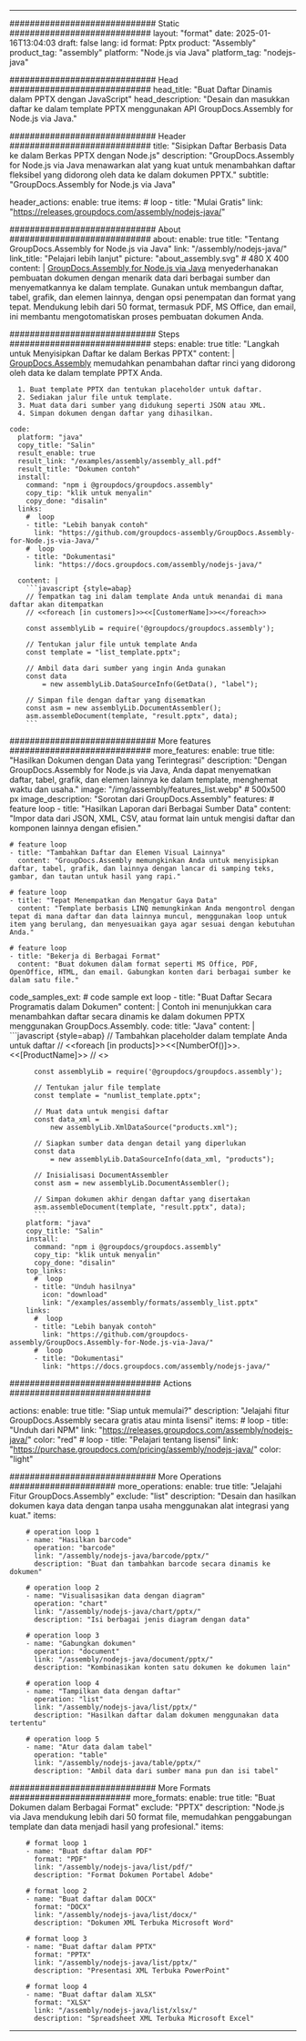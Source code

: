 



---
############################# Static ############################
layout: "format"
date:  2025-01-16T13:04:03
draft: false
lang: id
format: Pptx
product: "Assembly"
product_tag: "assembly"
platform: "Node.js via Java"
platform_tag: "nodejs-java"

############################# Head ############################
head_title: "Buat Daftar Dinamis dalam PPTX dengan JavaScript"
head_description: "Desain dan masukkan daftar ke dalam template PPTX menggunakan API GroupDocs.Assembly for Node.js via Java."

############################# Header ############################
title: "Sisipkan Daftar Berbasis Data ke dalam Berkas PPTX dengan Node.js" 
description: "GroupDocs.Assembly for Node.js via Java menawarkan alat yang kuat untuk menambahkan daftar fleksibel yang didorong oleh data ke dalam dokumen PPTX."
subtitle: "GroupDocs.Assembly for Node.js via Java" 

header_actions:
  enable: true
  items:
    #  loop
    - title: "Mulai Gratis"
      link: "https://releases.groupdocs.com/assembly/nodejs-java/"
      
############################# About ############################
about:
    enable: true
    title: "Tentang GroupDocs.Assembly for Node.js via Java"
    link: "/assembly/nodejs-java/"
    link_title: "Pelajari lebih lanjut"
    picture: "about_assembly.svg" # 480 X 400
    content: |
       [GroupDocs.Assembly for Node.js via Java](/assembly/nodejs-java/) menyederhanakan pembuatan dokumen dengan menarik data dari berbagai sumber dan menyematkannya ke dalam template. Gunakan untuk membangun daftar, tabel, grafik, dan elemen lainnya, dengan opsi penempatan dan format yang tepat. Mendukung lebih dari 50 format, termasuk PDF, MS Office, dan email, ini membantu mengotomatiskan proses pembuatan dokumen Anda.

############################# Steps ############################
steps:
    enable: true
    title: "Langkah untuk Menyisipkan Daftar ke dalam Berkas PPTX"
    content: |
      [GroupDocs.Assembly](/assembly/nodejs-java/) memudahkan penambahan daftar rinci yang didorong oleh data ke dalam template PPTX Anda.
      
      1. Buat template PPTX dan tentukan placeholder untuk daftar.
      2. Sediakan jalur file untuk template.
      3. Muat data dari sumber yang didukung seperti JSON atau XML.
      4. Simpan dokumen dengan daftar yang dihasilkan.
   
    code:
      platform: "java"
      copy_title: "Salin"
      result_enable: true
      result_link: "/examples/assembly/assembly_all.pdf"
      result_title: "Dokumen contoh"
      install:
        command: "npm i @groupdocs/groupdocs.assembly"
        copy_tip: "klik untuk menyalin"
        copy_done: "disalin"
      links:
        #  loop
        - title: "Lebih banyak contoh"
          link: "https://github.com/groupdocs-assembly/GroupDocs.Assembly-for-Node.js-via-Java/"
        #  loop
        - title: "Dokumentasi"
          link: "https://docs.groupdocs.com/assembly/nodejs-java/"
          
      content: |
        ```javascript {style=abap}
        // Tempatkan tag ini dalam template Anda untuk menandai di mana daftar akan ditempatkan
        // <<foreach [in customers]>><<[CustomerName]>><</foreach>>
    
        const assemblyLib = require('@groupdocs/groupdocs.assembly');

        // Tentukan jalur file untuk template Anda
        const template = "list_template.pptx";

        // Ambil data dari sumber yang ingin Anda gunakan
        const data 
            = new assemblyLib.DataSourceInfo(GetData(), "label");

        // Simpan file dengan daftar yang disematkan
        const asm = new assemblyLib.DocumentAssembler();
        asm.assembleDocument(template, "result.pptx", data);
        ```           

############################# More features ############################
more_features:
  enable: true
  title: "Hasilkan Dokumen dengan Data yang Terintegrasi"
  description: "Dengan GroupDocs.Assembly for Node.js via Java, Anda dapat menyematkan daftar, tabel, grafik, dan elemen lainnya ke dalam template, menghemat waktu dan usaha."
  image: "/img/assembly/features_list.webp" # 500x500 px
  image_description: "Sorotan dari GroupDocs.Assembly"
  features:
    # feature loop
    - title: "Hasilkan Laporan dari Berbagai Sumber Data"
      content: "Impor data dari JSON, XML, CSV, atau format lain untuk mengisi daftar dan komponen lainnya dengan efisien."

    # feature loop
    - title: "Tambahkan Daftar dan Elemen Visual Lainnya"
      content: "GroupDocs.Assembly memungkinkan Anda untuk menyisipkan daftar, tabel, grafik, dan lainnya dengan lancar di samping teks, gambar, dan tautan untuk hasil yang rapi."

    # feature loop
    - title: "Tepat Menempatkan dan Mengatur Gaya Data"
      content: "Template berbasis LINQ memungkinkan Anda mengontrol dengan tepat di mana daftar dan data lainnya muncul, menggunakan loop untuk item yang berulang, dan menyesuaikan gaya agar sesuai dengan kebutuhan Anda."

    # feature loop
    - title: "Bekerja di Berbagai Format"
      content: "Buat dokumen dalam format seperti MS Office, PDF, OpenOffice, HTML, dan email. Gabungkan konten dari berbagai sumber ke dalam satu file."
      
  code_samples_ext:
    # code sample ext loop
    - title: "Buat Daftar Secara Programatis dalam Dokumen"
      content: |
        Contoh ini menunjukkan cara menambahkan daftar secara dinamis ke dalam dokumen PPTX menggunakan GroupDocs.Assembly.
      code:
        title: "Java"
        content: |
          ```javascript {style=abap}
          // Tambahkan placeholder dalam template Anda untuk daftar
          // <<foreach [in products]>><<[NumberOf()]>>. <<[ProductName]>>
          // <</foreach>>
          
          const assemblyLib = require('@groupdocs/groupdocs.assembly');

          // Tentukan jalur file template
          const template = "numlist_template.pptx";

          // Muat data untuk mengisi daftar
          const data_xml =
              new assemblyLib.XmlDataSource("products.xml");

          // Siapkan sumber data dengan detail yang diperlukan
          const data 
              = new assemblyLib.DataSourceInfo(data_xml, "products");

          // Inisialisasi DocumentAssembler
          const asm = new assemblyLib.DocumentAssembler();

          // Simpan dokumen akhir dengan daftar yang disertakan
          asm.assembleDocument(template, "result.pptx", data);
          ```
        platform: "java"
        copy_title: "Salin"
        install:
          command: "npm i @groupdocs/groupdocs.assembly"
          copy_tip: "klik untuk menyalin"
          copy_done: "disalin"
        top_links:
          #  loop
          - title: "Unduh hasilnya"
            icon: "download"
            link: "/examples/assembly/formats/assembly_list.pptx"
        links:
          #  loop
          - title: "Lebih banyak contoh"
            link: "https://github.com/groupdocs-assembly/GroupDocs.Assembly-for-Node.js-via-Java/"
          #  loop
          - title: "Dokumentasi"
            link: "https://docs.groupdocs.com/assembly/nodejs-java/"
            

            


############################## Actions ############################

actions:
  enable: true
  title: "Siap untuk memulai?"
  description: "Jelajahi fitur GroupDocs.Assembly secara gratis atau minta lisensi"
  items:
    #  loop
    - title: "Unduh dari NPM"
      link: "https://releases.groupdocs.com/assembly/nodejs-java/"
      color: "red"
        #  loop
    - title: "Pelajari tentang lisensi"
      link: "https://purchase.groupdocs.com/pricing/assembly/nodejs-java/"
      color: "light"


############################# More Operations #####################
more_operations:
    enable: true
    title: "Jelajahi Fitur GroupDocs.Assembly"
    exclude: "list"
    description: "Desain dan hasilkan dokumen kaya data dengan tanpa usaha menggunakan alat integrasi yang kuat."
    items: 
          
        # operation loop 1
        - name: "Hasilkan barcode"
          operation: "barcode"
          link: "/assembly/nodejs-java/barcode/pptx/"
          description: "Buat dan tambahkan barcode secara dinamis ke dokumen"

        # operation loop 2
        - name: "Visualisasikan data dengan diagram"
          operation: "chart"
          link: "/assembly/nodejs-java/chart/pptx/"
          description: "Isi berbagai jenis diagram dengan data"

        # operation loop 3
        - name: "Gabungkan dokumen"
          operation: "document"
          link: "/assembly/nodejs-java/document/pptx/"
          description: "Kombinasikan konten satu dokumen ke dokumen lain"

        # operation loop 4
        - name: "Tampilkan data dengan daftar"
          operation: "list"
          link: "/assembly/nodejs-java/list/pptx/"
          description: "Hasilkan daftar dalam dokumen menggunakan data tertentu"

        # operation loop 5
        - name: "Atur data dalam tabel"
          operation: "table"
          link: "/assembly/nodejs-java/table/pptx/"
          description: "Ambil data dari sumber mana pun dan isi tabel"
         
          
############################# More Formats ########################
more_formats:
    enable: true
    title: "Buat Dokumen dalam Berbagai Format"
    exclude: "PPTX"
    description: "Node.js via Java mendukung lebih dari 50 format file, memudahkan penggabungan template dan data menjadi hasil yang profesional."
    items: 
          
        # format loop 1
        - name: "Buat daftar dalam PDF"
          format: "PDF"
          link: "/assembly/nodejs-java/list/pdf/"
          description: "Format Dokumen Portabel Adobe"
          
        # format loop 2
        - name: "Buat daftar dalam DOCX"
          format: "DOCX"
          link: "/assembly/nodejs-java/list/docx/"
          description: "Dokumen XML Terbuka Microsoft Word"
          
        # format loop 3
        - name: "Buat daftar dalam PPTX"
          format: "PPTX"
          link: "/assembly/nodejs-java/list/pptx/"
          description: "Presentasi XML Terbuka PowerPoint"
          
        # format loop 4
        - name: "Buat daftar dalam XLSX"
          format: "XLSX"
          link: "/assembly/nodejs-java/list/xlsx/"
          description: "Spreadsheet XML Terbuka Microsoft Excel"


          

---